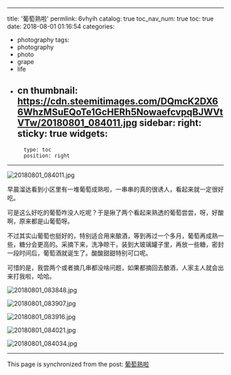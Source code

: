 
---
title: '葡萄熟啦'
permlink: 6vhyih
catalog: true
toc_nav_num: true
toc: true
date: 2018-08-01 01:16:54
categories:
- photography
tags:
- photography
- photo
- grape
- life
- cn
thumbnail: https://cdn.steemitimages.com/DQmcK2DX66WhzMSuEQoTe1GcHERh5NowaefcvpqBJWVtVTw/20180801_084011.jpg
sidebar:
    right:
        sticky: true
widgets:
    -
        type: toc
        position: right
---


![20180801_084011.jpg](https://cdn.steemitimages.com/DQmcK2DX66WhzMSuEQoTe1GcHERh5NowaefcvpqBJWVtVTw/20180801_084011.jpg)

早晨溜达看到小区里有一堆葡萄成熟啦，一串串的真的很诱人，看起来就一定很好吃。

可是这么好吃的葡萄咋没人吃呢？于是揪了两个看起来熟透的葡萄尝尝，呀，好酸啊，原来都是山葡萄呀。

不过其实山葡萄也挺好的，特别适合用来酿酒，等到再过一个多月，葡萄再成熟一些，糖分会更高的。采摘下来，洗净晾干，装到大玻璃罐子里，再放一些糖，密封一段时间后，葡萄酒就诞生了。酸酸甜甜特别可口呢。

可惜的是，我尝两个或者摘几串都没啥问题，如果都摘回去酿酒，人家主人就会出来打我啦，哈哈。

![20180801_083848.jpg](https://cdn.steemitimages.com/DQmeeeUpJjHQ7VYGQTfRfeKYhMbGpG5bjCPd8MYBhWMQUg7/20180801_083848.jpg)

![20180801_083907.jpg](https://cdn.steemitimages.com/DQmTKQKPWb3ZN8XnrpPfaGFZg4cD8JEevrerME6VAArZ6XW/20180801_083907.jpg)

![20180801_083916.jpg](https://cdn.steemitimages.com/DQmdDKUEpaouZXQPW18aRF3qoeDEMHmgXTjWRXVZkoJW6Wm/20180801_083916.jpg)

![20180801_084021.jpg](https://cdn.steemitimages.com/DQmPQDJ8qeoJ4TQQaHHrm6sXaDyiLhBhgjjpw858Z1ogHiL/20180801_084021.jpg)

![20180801_084034.jpg](https://cdn.steemitimages.com/DQmPxiCWMyFzKHYG8oqRS5wUXyHwVtJ6XenvdGAaDXLFCDr/20180801_084034.jpg)

- - -

This page is synchronized from the post: [葡萄熟啦](https://steemit.com/@oflyhigh/6vhyih)
